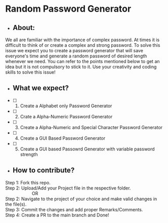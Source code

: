# Random Password Generator

- ## About:
We all are familiar with the importance of complex password. At times it is difficult to think of or create a complex and strong password. To solve this issue we expect you to create a password generator that will save everyone's time and generate a random password of desired length whenever we need. You can refer to the points mentioned below to get an idea but it is not compulsory to stick to it. Use your creativity and coding skills to solve this issue!


- ## What we expect?
- [ ] 1) Create a Alphabet only Password Generator
- [ ] 2) Crate a Alpha-Numeric Password Generator
- [ ] 3) Create a Alpha-Numeric and Special Character Password Generator
- [ ] 4) Create a GUI Based Password Generator
- [ ] 5) Create a GUI based Passowrd Generator with variable password strength

- ## How to contribute?
Step 1: Fork this repo.<br>
Step 2: Upload/Add your Project file in the respective folder.<br>
&emsp;&emsp;&emsp;&emsp;&emsp;&emsp;OR<br>
Step 2: Navigate to the project of your choice and make valid changes in the file(s).<br>
Step 3: Commit the changes and add proper Remarks/Comments.<br>
Step 4: Create a PR to the main branch and Done!
